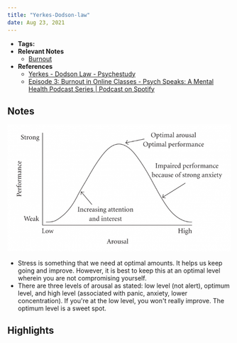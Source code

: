 ```yaml
---
title: "Yerkes-Dodson-law"
date: Aug 23, 2021
---
```


- **Tags:**
- **Relevant Notes**
	- [Burnout](notes/burnout.md)
- **References**
	- [Yerkes - Dodson Law - Psychestudy](https://www.psychestudy.com/general/motivation-emotion/yerkes-dodson-law)
	- [Episode 3: Burnout in Online Classes - Psych Speaks: A Mental Health Podcast Series | Podcast on Spotify](https://open.spotify.com/episode/2lifqJhKc1zLX8EZbN2HIL?si=e35e298441fc4bc0)


## Notes
![yerkes](/photos/yerkes.png)
- Stress is something that we need at optimal amounts. It helps us keep going and improve. However, it is best to keep this at an optimal level wherein you are not compromising yourself.
- There are three levels of arousal as stated: low level (not alert), optimum level, and high level (associated with panic, anxiety, lower concentration). If you're at the low level, you won't really improve. The optimum level is a sweet spot.

## Highlights